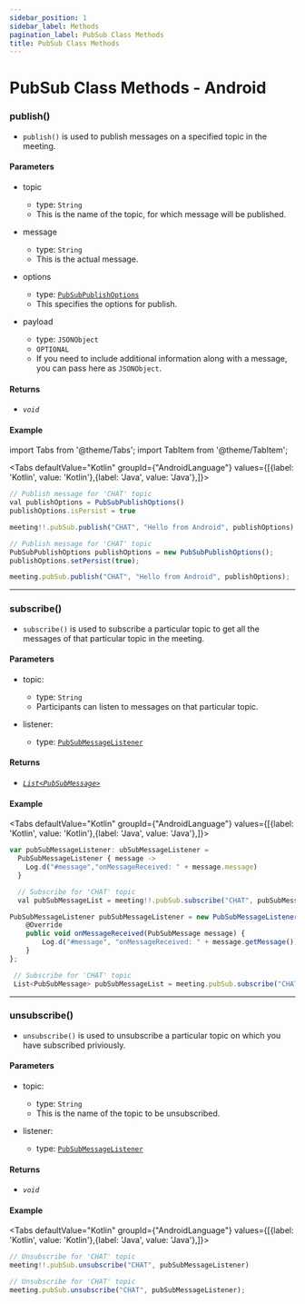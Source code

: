 ```yaml
---
sidebar_position: 1
sidebar_label: Methods
pagination_label: PubSub Class Methods
title: PubSub Class Methods
---
```


# PubSub Class Methods - Android

<div class="sdk-api-ref-only-h4">

### publish()

- `publish()` is used to publish messages on a specified topic in the meeting.

#### Parameters

- topic

  - type: `String`
  - This is the name of the topic, for which message will be published.

- message

  - type: `String`
  - This is the actual message.

- options
  - type: [`PubSubPublishOptions`](pubsub-publish-options-class)
  - This specifies the options for publish.

- payload

  - type: `JSONObject`
  - `OPTIONAL`
  - If you need to include additional information along with a message, you can pass here as `JSONObject`. 

#### Returns

- _`void`_

#### Example

import Tabs from '@theme/Tabs';
import TabItem from '@theme/TabItem';

<Tabs
defaultValue="Kotlin"
groupId={"AndroidLanguage"}
values={[{label: 'Kotlin', value: 'Kotlin'},{label: 'Java', value: 'Java'},]}>

<TabItem value="Kotlin">

```js
// Publish message for 'CHAT' topic
val publishOptions = PubSubPublishOptions()
publishOptions.isPersist = true

meeting!!.pubSub.publish("CHAT", "Hello from Android", publishOptions)
```

</TabItem>

<TabItem value="Java">

```js
// Publish message for 'CHAT' topic
PubSubPublishOptions publishOptions = new PubSubPublishOptions();
publishOptions.setPersist(true);

meeting.pubSub.publish("CHAT", "Hello from Android", publishOptions);
```

</TabItem>

</Tabs>

---

### subscribe()

- `subscribe()` is used to subscribe a particular topic to get all the messages of that particular topic in the meeting.

#### Parameters

- topic:

  - type: `String`
  - Participants can listen to messages on that particular topic.

- listener:

  - type: [`PubSubMessageListener`](pubsub-message-listener-class)

#### Returns

- [_`List<PubSubMessage>`_](pubsub-message-class)

#### Example

<Tabs
defaultValue="Kotlin"
groupId={"AndroidLanguage"}
values={[{label: 'Kotlin', value: 'Kotlin'},{label: 'Java', value: 'Java'},]}>

<TabItem value="Kotlin">

```js
var pubSubMessageListener: ubSubMessageListener =
  PubSubMessageListener { message ->
    Log.d("#message","onMessageReceived: " + message.message)
  }

  // Subscribe for 'CHAT' topic
  val pubSubMessageList = meeting!!.pubSub.subscribe("CHAT", pubSubMessageListener)
```

</TabItem>

<TabItem value="Java">

```js
PubSubMessageListener pubSubMessageListener = new PubSubMessageListener() {
    @Override
    public void onMessageReceived(PubSubMessage message) {
        Log.d("#message", "onMessageReceived: " + message.getMessage());
    }
};

 // Subscribe for 'CHAT' topic
 List<PubSubMessage> pubSubMessageList = meeting.pubSub.subscribe("CHAT", pubSubMessageListener);
```

</TabItem>

</Tabs>

---

### unsubscribe()

- `unsubscribe()` is used to unsubscribe a particular topic on which you have subscribed priviously.

#### Parameters

- topic:

  - type: `String`
  - This is the name of the topic to be unsubscribed.

- listener:

  - type: [`PubSubMessageListener`](pubsub-message-listener-class)

#### Returns

- _`void`_

#### Example

<Tabs
defaultValue="Kotlin"
groupId={"AndroidLanguage"}
values={[{label: 'Kotlin', value: 'Kotlin'},{label: 'Java', value: 'Java'},]}>

<TabItem value="Kotlin">

```js
// Unsubscribe for 'CHAT' topic
meeting!!.pubSub.unsubscribe("CHAT", pubSubMessageListener)
```

</TabItem>

<TabItem value="Java">

```js
// Unsubscribe for 'CHAT' topic
meeting.pubSub.unsubscribe("CHAT", pubSubMessageListener);
```

</TabItem>

</Tabs>

</div>
